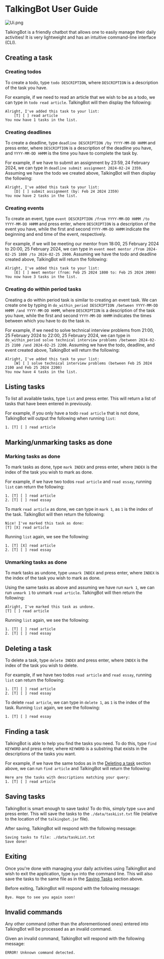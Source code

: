 # TalkingBot User Guide

![Ui.png](Ui.png)

TalkingBot is a friendly chatbot that allows one to easily manage their daily activities! It is very lightweight and has an intuitive command-line interface (CLI).

## Creating a task

### Creating todos

To create a todo, type `todo DESCRIPTION`, where `DESCRIPTION` is a description of the task you have.

For example, if we need to read an article that we wish to be as a todo, we can type in `todo read article`. TalkingBot will then display the following:

```
Alright, I've added this task to your list:
    [T] [ ] read article
You now have 1 tasks in the list.
```

### Creating deadlines

To create a deadline, type `deadline DESCRIPTION /by YYYY-MM-DD HHMM` and press enter, where `DESCRIPTION` is a description of the deadline you have, and `YYYY-MM-DD HHMM` is the time you have to complete the task by. 

For example, if we have to submit an assignment by 23:59, 24 February 2024, we can type in `deadline submit assignment 2024-02-24 2359`. Assuming we have the todo we created above, TalkingBot will then display the following:

```
Alright, I've added this task to your list:
    [D] [ ] submit assignment (by: Feb 24 2024 2359)
You now have 2 tasks in the list.
```

### Creating events

To create an event, type `event DESCRIPTION /from YYYY-MM-DD HHMM /to YYYY-MM-DD HHMM` and press enter, where `DESCRIPTION` is a description of the event you have, while the first and second `YYYY-MM-DD HHMM` indicate the beginning and end time of the event, respectively.

For example, if we will be meeting our mentor from 18:00, 25 February 2024 to 20:00, 25 February 2024, we can type in `event meet mentor /from 2024-02-25 1800 /to 2024-02-25 2000`. Assuming we have the todo and deadline created above, TalkingBot will return the following:

```
Alright, I've added this task to your list:
    [E] [ ] meet mentor (from: Feb 25 2024 1800 to: Feb 25 2024 2000)
You now have 3 tasks in the list.
```

### Creating do within period tasks

Creating a do within period task is similar to creating an event task. We can create one by typing in `do_within_period DESCRIPTION /between YYYY-MM-DD HHMM /and YYYY-MM-DD HHMM`, where `DESCRIPTION` is a description of the task you have, while the first and second `YYYY-MM-DD HHMM` indicates the times between which you have to do the task in.

For example, if we need to solve technical interview problems from 21:00, 25 February 2024 to 22:00, 25 February 2024, we can type in `do_within_period solve technical interview problems /between 2024-02-25 2100 /and 2024-02-25 2200`. Assuming we have the todo, deadline, and event created above, TalkingBot will return the following:

```
Alright, I've added this task to your list:
    [W] [ ] solve technical interview problems (between Feb 25 2024 2100 and Feb 25 2024 2200)
You now have 4 tasks in the list.
```

## Listing tasks

To list all available tasks, type `list` and press enter. This will return a list of tasks that have been entered in previously. 

For example, if you only have a todo `read article` that is not done, TalkingBot will output the following when running `list`:

```
1. [T] [ ] read article
```

## Marking/unmarking tasks as done
### Marking tasks as done

To mark tasks as done, type `mark INDEX` and press enter, where `INDEX` is the index of the task you wish to mark as done.

For example, if we have two todos `read article` and `read essay`, running `list` can return the following:

```
1. [T] [ ] read article
2. [T] [ ] read essay
```

To mark `read article` as done, we can type in `mark 1`, as `1` is the index of the task. TalkingBot will then return the following:

```
Nice! I've marked this task as done:
[T] [X] read article
```

Running `list` again, we see the following:

```
1. [T] [X] read article
2. [T] [ ] read essay
```

### Unmarking tasks as done

To mark tasks as undone, type `unmark INDEX` and press enter, where `INDEX` is the index of the task you wish to mark as done. 

Using the same tasks as above and assuming we have run `mark 1`, we can run `unmark 1` to unmark `read article`. TalkingBot will then return the following:

```
Alright, I've marked this task as undone.
[T] [ ] read article
```

Running `list` again, we see the following:

```
1. [T] [ ] read article
2. [T] [ ] read essay
```

## Deleting a task

To delete a task, type `delete INDEX` and press enter, where `INDEX` is the index of the task you wish to delete.

For example, if we have two todos `read article` and `read essay`, running `list` can return the following:

```
1. [T] [ ] read article
2. [T] [ ] read essay
```

To delete `read article`, we can type in `delete 1`, as `1` is the index of the task. Running `list` again, we see the following:

```
1. [T] [ ] read essay
```

## Finding a task

TalkingBot is able to help you find the tasks you need. To do this, type `find KEYWORD` and press enter, where `KEYWORD` is a substring that exists in the descriptions of the tasks you want.

For example, if we have the same todos as in the [Deleting a task](#deleting-a-task) section above, we can run `find article` and TalkingBot will return the following:

```
Here are the tasks with descriptions matching your query:
1. [T] [ ] read article
```

## Saving tasks

TalkingBot is smart enough to save tasks! To do this, simply type `save` and press enter. This will save the tasks to the `./data/taskList.txt` file (relative to the location of the `talkingbot.jar` file).

After saving, TalkingBot will respond with the following message:

```
Saving tasks to file: ./data/taskList.txt
Save done!
```

## Exiting 

Once you're done with managing your daily activities using TalkingBot and wish to exit the application, type `bye` into the command line. This will also save the tasks to the same file as in the [Saving Tasks](#saving-tasks) section above.

Before exiting, TalkingBot will respond with the following message:

```
Bye. Hope to see you again soon!
```

## Invalid commands

Any other command (other than the aforementioned ones) entered into TalkingBot will be processed as an invalid command. 

Given an invalid command, TalkingBot will respond with the following message:

```
ERROR! Unknown command detected.
```